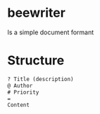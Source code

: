 # beewriter
Is a simple document formant

# Structure
```html
? Title (description)
@ Author
# Priority
=
Content
```
